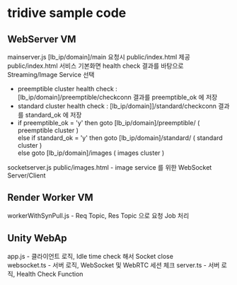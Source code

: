 # tridive sample code
## WebServer VM
mainserver.js  [lb_ip/domain]/main 요청시 public/index.html 제공 <br/>
public/index.html 서비스 기본화면 health check 결과를 바탕으로 Streaming/Image Service 선택 <br/>
- preemptible cluster health check : [lb_ip/domain]/preemptible/checkconn 결과를 preemptible_ok 에 저장<br/>
- standard cluster health check : [lb_ip/domain]]/standard/checkconn 결과를 standard_ok 에 저장 <br/>
- if preemptible_ok = 'y' then goto [lb_ip/domain]/preemptible/  ( preemptible cluster ) <br/>
  else if standard_ok = 'y' then goto [lb_ip/domain]/standard/  ( standard cluster ) <br/>
  else goto [lb_ip/domain]/images ( images cluster ) <br/>

socketserver.js  public/images.html - image service 를 위한 WebSocket Server/Client <br/>

## Render Worker VM
workerWithSynPull.js  -  Req Topic,  Res Topic 으로 요청 Job 처리 <br/>

## Unity WebAp
app.js  -  클라이언트 로직,  Idle time check 해서 Socket close <br/>
websocket.ts  -  서버 로직,  WebSocket 및 WebRTC 세션 체크
server.ts - 서버 로직, Health Check Function 
